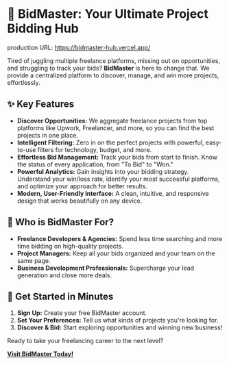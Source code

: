 # 🎯 BidMaster: Your Ultimate Project Bidding Hub

production URL: https://bidmaster-hub.vercel.app/

Tired of juggling multiple freelance platforms, missing out on opportunities, and struggling to track your bids? **BidMaster** is here to change that. We provide a centralized platform to discover, manage, and win more projects, effortlessly.

## ✨ Key Features

*   **Discover Opportunities:** We aggregate freelance projects from top platforms like Upwork, Freelancer, and more, so you can find the best projects in one place.
*   **Intelligent Filtering:** Zero in on the perfect projects with powerful, easy-to-use filters for technology, budget, and more.
*   **Effortless Bid Management:** Track your bids from start to finish. Know the status of every application, from "To Bid" to "Won."
*   **Powerful Analytics:** Gain insights into your bidding strategy. Understand your win/loss rate, identify your most successful platforms, and optimize your approach for better results.
*   **Modern, User-Friendly Interface:** A clean, intuitive, and responsive design that works beautifully on any device.

## 👤 Who is BidMaster For?

*   **Freelance Developers & Agencies:** Spend less time searching and more time bidding on high-quality projects.
*   **Project Managers:** Keep all your bids organized and your team on the same page.
*   **Business Development Professionals:** Supercharge your lead generation and close more deals.

## 🚀 Get Started in Minutes

1.  **Sign Up:** Create your free BidMaster account.
2.  **Set Your Preferences:** Tell us what kinds of projects you're looking for.
3.  **Discover & Bid:** Start exploring opportunities and winning new business!

Ready to take your freelancing career to the next level?

[**Visit BidMaster Today!**](https://bidmaster-hub.vercel.app/)